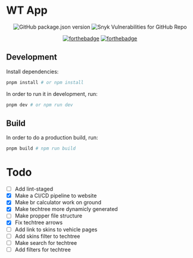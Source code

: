 # WT App
<p align="center">
  <img alt="GitHub package.json version" src="https://img.shields.io/github/package-json/v/natgo/wt-app">
  <img alt="Snyk Vulnerabilities for GitHub Repo" src="https://img.shields.io/snyk/vulnerabilities/github/natgo/wt-app">
</p>

<p align="center">
  <a href="http://forthebadge.com/"><img src="https://forthebadge.com/images/badges/made-with-typescript.svg" alt="forthebadge"/></a>
  <a href="http://forthebadge.com/"><img src="https://forthebadge.com/images/badges/open-source.svg" alt="forthebadge"/></a>
</p>

## Development

Install dependencies:

```bash
pnpm install # or npm install
```

In order to run it in development, run:

```bash
pnpm dev # or npm run dev
```
## Build

In order to do a production build, run:

```bash
pnpm build # npm run build
```

# Todo
- [ ] Add lint-staged
- [x] Make a CI/CD pipeline to website
- [x] Make br calculator work on ground
- [x] Make techtree more dynamicly generated
- [ ] Make propper file structure
- [x] Fix techtree arrows
- [ ] Add link to skins to vehicle pages
- [ ] Add skins filter to techtree
- [ ] Make search for techtree
- [ ] Add filters for techtree
